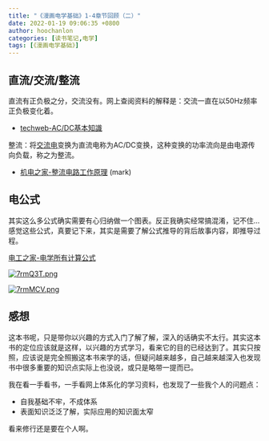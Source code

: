 ```yaml
---
title: "《漫画电学基础》1-4章节回顾（二）"
date: 2022-01-19 09:06:35 +0800
author: hoochanlon
categories: [读书笔记,电学]
tags: [《漫画电学基础》]
---
```


## 直流/交流/整流

直流有正负极之分，交流没有。网上查阅资料的解释是：交流一直在以50Hz频率正负极变化着。

* [techweb-AC/DC基本知識](https://techweb.rohm.com.tw/knowledge/acdc/s-acdc/01-s-acdc/9)

整流：将[交流电](https://baike.baidu.com/item/交流电)变换为直流电称为AC/DC变换，这种变换的功率流向是由电源传向负载，称之为整流。

* [机电之家-整流电路工作原理](http://www.jdzj.com/diangong/article/2010-9-3/21505-1.htm) (mark)

<!-- more -->

## 电公式

其实这么多公式确实需要有心归纳做一个图表。反正我确实经常搞混淆，记不住...感觉这些公式，真要记下来，其实是需要了解公式推导的背后故事内容，即推导过程。

[电工之家-电学所有计算公式](https://www.dgzj.com/dgjc/96808.html)

[![7rmQ3T.png](https://s4.ax1x.com/2022/01/19/7rmQ3T.png)](https://imgtu.com/i/7rmQ3T)

[![7rmMCV.png](https://s4.ax1x.com/2022/01/19/7rmMCV.png)](https://imgtu.com/i/7rmMCV)

## 感想

这本书呢，只是带你以兴趣的方式入门了解了解，深入的话确实不太行。其实这本书的定位应该就是这样，以兴趣的方式学习，看来它的目的已经达到了。其实只按照，应该说是完全照搬这本书来学的话，但疑问越来越多，自己越来越深入也发现书中很多重要的知识点实际上也没说，或只是略带一提而已。

我在看一手看书，一手看网上体系化的学习资料，也发现了一些我个人的问题点：

* 自我基础不牢，不成体系
* 表面知识泛泛了解，实际应用的知识面太窄

看来修行还是要在个人啊。


